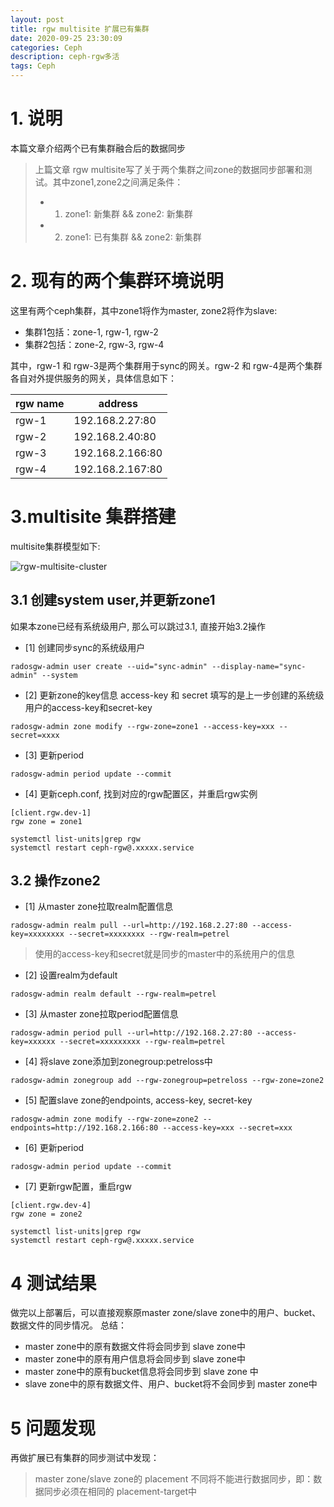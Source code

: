 ```yaml
---
layout: post
title: rgw multisite 扩展已有集群
date: 2020-09-25 23:30:09
categories: Ceph
description: ceph-rgw多活
tags: Ceph
---
```



# 1. 说明
本篇文章介绍两个已有集群融合后的数据同步
> 上篇文章 rgw multisite写了关于两个集群之间zone的数据同步部署和测试。其中zone1,zone2之间满足条件：
> - 1. zone1: 新集群 && zone2: 新集群
> - 2. zone1: 已有集群 && zone2: 新集群

# 2. 现有的两个集群环境说明

这里有两个ceph集群，其中zone1将作为master, zone2将作为slave:

- 集群1包括：zone-1, rgw-1, rgw-2
- 集群2包括：zone-2, rgw-3, rgw-4

其中，rgw-1 和 rgw-3是两个集群用于sync的网关。rgw-2 和 rgw-4是两个集群各自对外提供服务的网关，具体信息如下：

| rgw name | address          |
| -------- | -------          |
| rgw-1    | 192.168.2.27:80  |
| rgw-2    | 192.168.2.40:80  | 
| rgw-3    | 192.168.2.166:80 |
| rgw-4    | 192.168.2.167:80 |

 
# 3.multisite 集群搭建
multisite集群模型如下:

![rgw-multisite-cluster](https://mu-qer.github.io/assets/img/ceph/2020-09-25-rgw-multisite-cluster-01.jpg)

## 3.1 创建system user,并更新zone1
如果本zone已经有系统级用户, 那么可以跳过3.1, 直接开始3.2操作

- [1] 创建同步sync的系统级用户

```
radosgw-admin user create --uid="sync-admin" --display-name="sync-admin" --system
```

- [2] 更新zone的key信息
access-key 和 secret 填写的是上一步创建的系统级用户的access-key和secret-key
```
radosgw-admin zone modify --rgw-zone=zone1 --access-key=xxx --secret=xxxx 
```

- [3] 更新period

```
radosgw-admin period update --commit
```

- [4] 更新ceph.conf, 找到对应的rgw配置区，并重启rgw实例

```
[client.rgw.dev-1]
rgw zone = zone1

systemctl list-units|grep rgw
systemctl restart ceph-rgw@.xxxxx.service
```

## 3.2 操作zone2

- [1] 从master zone拉取realm配置信息

```
radosgw-admin realm pull --url=http://192.168.2.27:80 --access-key=xxxxxxxx --secret=xxxxxxxx --rgw-realm=petrel
```
> 使用的access-key和secret就是同步的master中的系统用户的信息

- [2] 设置realm为default
```
radosgw-admin realm default --rgw-realm=petrel
```

- [3] 从master zone拉取period配置信息

```
radosgw-admin period pull --url=http://192.168.2.27:80 --access-key=xxxxxx --secret=xxxxxxxxx --rgw-realm=petrel
```
- [4] 将slave zone添加到zonegroup:petreloss中

```
radosgw-admin zonegroup add --rgw-zonegroup=petreloss --rgw-zone=zone2
```

- [5] 配置slave zone的endpoints, access-key, secret-key

```
radosgw-admin zone modify --rgw-zone=zone2 --endpoints=http://192.168.2.166:80 --access-key=xxx --secret=xxx
```

- [6] 更新period

```
radosgw-admin period update --commit
```
- [7] 更新rgw配置，重启rgw

```
[client.rgw.dev-4]
rgw zone = zone2

systemctl list-units|grep rgw
systemctl restart ceph-rgw@.xxxxx.service
```

# 4 测试结果
做完以上部署后，可以直接观察原master zone/slave zone中的用户、bucket、数据文件的同步情况。
总结：
- master zone中的原有数据文件将会同步到 slave zone中
- master zone中的原有用户信息将会同步到 slave zone中
- master zone中的原有bucket信息将会同步到 slave zone 中
- slave zone中的原有数据文件、用户、bucket将不会同步到 master zone中


# 5 问题发现
再做扩展已有集群的同步测试中发现：
> master zone/slave zone的 placement 不同将不能进行数据同步，即：数据同步必须在相同的 placement-target中

